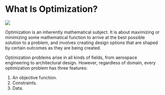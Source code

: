 # What Is Optimization?

![](../../.gitbook/assets/whatisoptimization.png)

Optimization is an inherently mathematical subject. It is about maximizing or minimizing some mathematical function to arrive at the best possible solution to a problem, and involves creating design options that are shaped by certain outcomes as they are being created.

Optimization problems arise in all kinds of fields, from aerospace engineering to architectural design. However, regardless of domain, every optimization problem has three features:

1. An objective function. 
2. Constraints.
3. Data.


